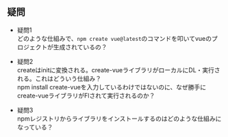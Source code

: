 ## 疑問
- 疑問1<br>
どのような仕組みで、`npm create vue@latest`のコマンドを叩いてvueのプロジェクトが生成されているの？

- 疑問2<br>
createはinitに変換される。create-vueライブラリがローカルにDL・実行される。これはどういう仕組み？<br>
npm install create-vueを入力しているわけではないのに、なぜ勝手にcreate-vueライブラリがFlされて実行されるのか？

- 疑問3<br>
npmレジストリからライブラリをインストールするのはどのような仕組みになっている？